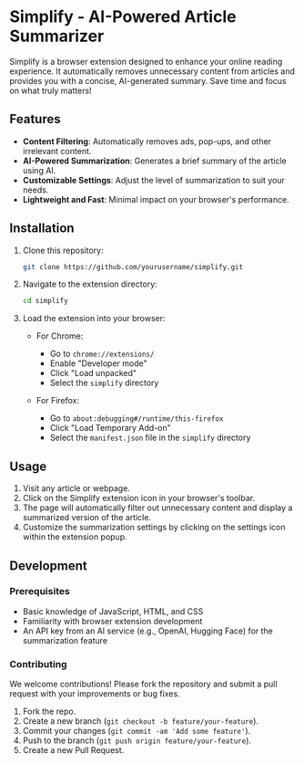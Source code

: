 # Simplify - AI-Powered Article Summarizer

Simplify is a browser extension designed to enhance your online reading experience. It automatically removes unnecessary content from articles and provides you with a concise, AI-generated summary. Save time and focus on what truly matters!

## Features

- **Content Filtering**: Automatically removes ads, pop-ups, and other irrelevant content.
- **AI-Powered Summarization**: Generates a brief summary of the article using AI.
- **Customizable Settings**: Adjust the level of summarization to suit your needs.
- **Lightweight and Fast**: Minimal impact on your browser's performance.

## Installation

1. Clone this repository:
    ```bash
    git clone https://github.com/yourusername/simplify.git
    ```

2. Navigate to the extension directory:
    ```bash
    cd simplify
    ```

3. Load the extension into your browser:
    - For Chrome: 
      - Go to `chrome://extensions/`
      - Enable "Developer mode"
      - Click "Load unpacked"
      - Select the `simplify` directory

    - For Firefox:
      - Go to `about:debugging#/runtime/this-firefox`
      - Click "Load Temporary Add-on"
      - Select the `manifest.json` file in the `simplify` directory

## Usage

1. Visit any article or webpage.
2. Click on the Simplify extension icon in your browser's toolbar.
3. The page will automatically filter out unnecessary content and display a summarized version of the article.
4. Customize the summarization settings by clicking on the settings icon within the extension popup.

## Development

### Prerequisites

- Basic knowledge of JavaScript, HTML, and CSS
- Familiarity with browser extension development
- An API key from an AI service (e.g., OpenAI, Hugging Face) for the summarization feature

### Contributing

We welcome contributions! Please fork the repository and submit a pull request with your improvements or bug fixes. 

1. Fork the repo.
2. Create a new branch (`git checkout -b feature/your-feature`).
3. Commit your changes (`git commit -am 'Add some feature'`).
4. Push to the branch (`git push origin feature/your-feature`).
5. Create a new Pull Request.
